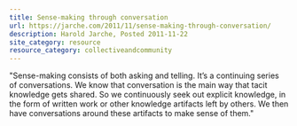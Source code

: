```yaml
---
title: Sense-making through conversation
url: https://jarche.com/2011/11/sense-making-through-conversation/
description: Harold Jarche, Posted 2011-11-22
site_category: resource
resource_category: collectiveandcommunity
---
```

"Sense-making consists of both asking and telling. It’s a continuing series of conversations. We know that conversation is the main way that tacit knowledge gets shared. So we continuously seek out explicit knowledge, in the form of written work or other knowledge artifacts left by others. We then have conversations around these artifacts to make sense of them."